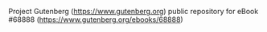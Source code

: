Project Gutenberg (https://www.gutenberg.org) public repository for
eBook #68888 (https://www.gutenberg.org/ebooks/68888)
